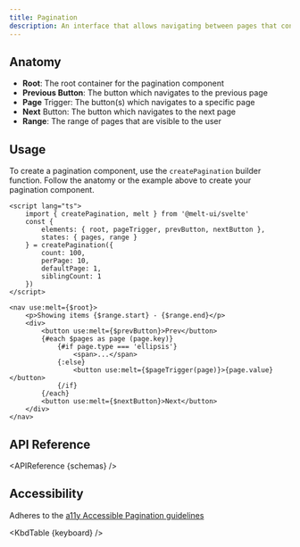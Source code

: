 ```yaml
---
title: Pagination
description: An interface that allows navigating between pages that contain split entries.
---
```


<script>
    import { APIReference, KbdTable } from '$docs/components'
    export let schemas
    export let keyboard
</script>

## Anatomy

- **Root**: The root container for the pagination component
- **Previous Button**: The button which navigates to the previous page
- **Page** Trigger: The button(s) which navigates to a specific page
- **Next** Button: The button which navigates to the next page
- **Range**: The range of pages that are visible to the user

## Usage

To create a pagination component, use the `createPagination` builder function. Follow the anatomy or
the example above to create your pagination component.

```svelte
<script lang="ts">
	import { createPagination, melt } from '@melt-ui/svelte'
	const {
		elements: { root, pageTrigger, prevButton, nextButton },
		states: { pages, range }
	} = createPagination({
		count: 100,
		perPage: 10,
		defaultPage: 1,
		siblingCount: 1
	})
</script>

<nav use:melt={$root}>
	<p>Showing items {$range.start} - {$range.end}</p>
	<div>
		<button use:melt={$prevButton}>Prev</button>
		{#each $pages as page (page.key)}
			{#if page.type === 'ellipsis'}
				<span>...</span>
			{:else}
				<button use:melt={$pageTrigger(page)}>{page.value}</button>
			{/if}
		{/each}
		<button use:melt={$nextButton}>Next</button>
	</div>
</nav>
```

## API Reference

<APIReference {schemas} />

## Accessibility

Adheres to the
[a11y Accessible Pagination guidelines](https://www.a11ymatters.com/pattern/pagination/)

<KbdTable {keyboard} />
